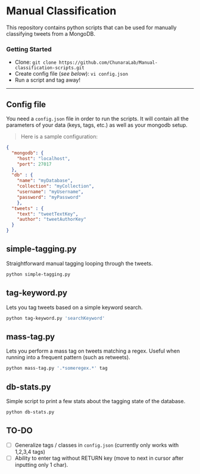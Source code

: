 # Manual Classification

This repository contains python scripts that can be used for manually classifying tweets from a MongoDB.

### Getting Started

* Clone: `git clone https://github.com/ChunaraLab/Manual-classification-scripts.git`
* Create config file (*see below*): `vi config.json`
* Run a script and tag away!

-----------------------

## Config file

You need a `config.json` file in order to run the scripts. It will contain all the parameters of your data (keys, tags, etc.) as well as your mongodb setup. 
> Here is a sample configuration:

```json
{
  "mongodb": {
    "host": "localhost",
    "port": 27017
  },
  "db" : {
  	"name": "myDatabase",
  	"collection": "myCollection",
  	"username": "myUsername",
  	"password": "myPassword"
	},
  "tweets" : {
    "text": "tweetTextKey",
    "author": "tweetAuthorKey"
  }
}
```

## simple-tagging.py

Straightforward manual tagging looping through the tweets.

```bash
python simple-tagging.py
```

## tag-keyword.py

Lets you tag tweets based on a simple keyword search.

```bash
python tag-keyword.py 'searchKeyword'
```

## mass-tag.py

Lets you perform a mass tag on tweets matching a regex. Useful when running into a frequent pattern (such as retweets).

```bash
python mass-tag.py '.*someregex.*' tag
```

## db-stats.py

Simple script to print a few stats about the tagging state of the database.

```bash
python db-stats.py
```

## TO-DO

- [ ] Generalize tags / classes in `config.json` (currently only works with 1,2,3,4 tags)
- [ ] Ability to enter tag without RETURN key (move to next in cursor after inputting only 1 char).